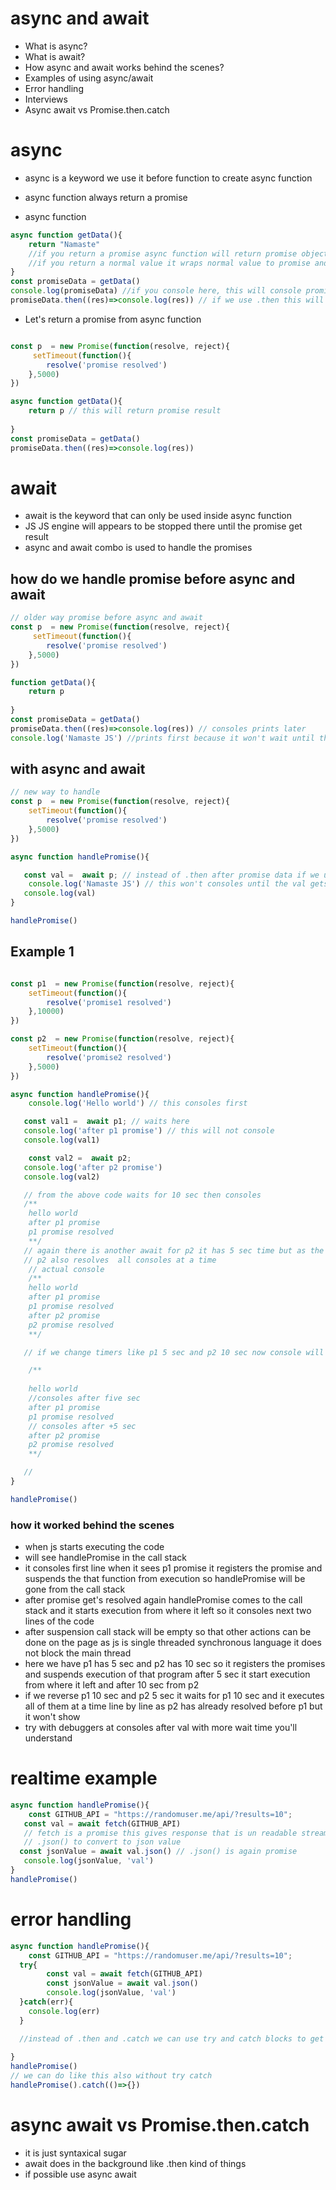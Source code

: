 # async and await

* What is async?
* What is await?
* How async and await works behind the scenes?
* Examples of using async/await 
* Error handling 
* Interviews
* Async await vs Promise.then.catch

# async
- async is a keyword we use it before function to create async function
- async function always return a promise

- async function

```javascript
async function getData(){
    return "Namaste"
    //if you return a promise async function will return promise object 
    //if you return a normal value it wraps normal value to promise and returns it
}
const promiseData = getData()
console.log(promiseData) //if you console here, this will console promise object
promiseData.then((res)=>console.log(res)) // if we use .then this will give us direct response result "Namaste"

```
- Let's return a promise from async function

```javascript

const p  = new Promise(function(resolve, reject){
     setTimeout(function(){
        resolve('promise resolved')
    },5000)
})

async function getData(){
    return p // this will return promise result
  
}
const promiseData = getData()
promiseData.then((res)=>console.log(res)) 

```

# await
- await is the keyword that can only be used inside async function
- JS JS engine will appears to be stopped there until the promise get result
- async and await combo is used to handle the promises

## how do we handle promise before async and await

```javascript
// older way promise before async and await
const p  = new Promise(function(resolve, reject){
     setTimeout(function(){
        resolve('promise resolved')
    },5000)
})

function getData(){
    return p 
  
}
const promiseData = getData()
promiseData.then((res)=>console.log(res)) // consoles prints later
console.log('Namaste JS') //prints first because it won't wait until the above promise gets result

```
## with async and await

```javascript
// new way to handle
const p  = new Promise(function(resolve, reject){
    setTimeout(function(){
        resolve('promise resolved')
    },5000)
})

async function handlePromise(){

   const val =  await p; // instead of .then after promise data if we use await this will give direct value "promise resolved"
    console.log('Namaste JS') // this won't consoles until the val gets result because js will wait at the await line
   console.log(val)
}

handlePromise()

```

## Example 1

```javascript

const p1  = new Promise(function(resolve, reject){
    setTimeout(function(){
        resolve('promise1 resolved')
    },10000)
})

const p2  = new Promise(function(resolve, reject){
    setTimeout(function(){
        resolve('promise2 resolved')
    },5000)
})

async function handlePromise(){
    console.log('Hello world') // this consoles first 

   const val1 =  await p1; // waits here 
   console.log('after p1 promise') // this will not console
   console.log(val1)

    const val2 =  await p2; 
   console.log('after p2 promise')       
   console.log(val2)

   // from the above code waits for 10 sec then consoles
   /**
    hello world
    after p1 promise
    p1 promise resolved
    **/
   // again there is another await for p2 it has 5 sec time but as the above p1 await waited for 10 sec already this has also resolved but js engine does appear to be waiting but in the background this will not wait we don't see this in call stack 
   // p2 also resolves  all consoles at a time
    // actual console
    /**
    hello world
    after p1 promise
    p1 promise resolved
    after p2 promise
    p2 promise resolved
    **/

   // if we change timers like p1 5 sec and p2 10 sec now console will be 

    /**
    
    hello world 
    //consoles after five sec
    after p1 promise
    p1 promise resolved
    // consoles after +5 sec
    after p2 promise
    p2 promise resolved
    **/

   //
}

handlePromise()
```
### how it worked behind the scenes

- when js starts executing the code 
- will see handlePromise in the call stack 
- it consoles first line when it sees p1 promise it registers the promise and suspends the that function from execution so handlePromise will be gone from the call stack 
- after promise get's resolved again handlePromise comes to the call stack and it starts execution from where it left so it consoles next two lines of the code
- after suspension call stack will be empty so that other actions can be done on the page as js is single threaded synchronous language it does not block the main thread
- here we have p1 has 5 sec and p2 has 10 sec so it registers the promises and suspends execution of that program after 5 sec it start execution from where it left and after 10 sec from p2
- if we reverse p1 10 sec and p2 5 sec it waits for p1 10 sec and it executes all of them at a time line by line as p2 has already resolved before p1 but it won't show
- try with debuggers at consoles after val with more wait time you'll understand

# realtime example

```javascript
async function handlePromise(){
    const GITHUB_API = "https://randomuser.me/api/?results=10";
   const val = await fetch(GITHUB_API)
   // fetch is a promise this gives response that is un readable stream
   // .json() to convert to json value
  const jsonValue = await val.json() // .json() is again promise 
   console.log(jsonValue, 'val')
}
handlePromise()
```

# error handling
```javascript
async function handlePromise(){
    const GITHUB_API = "https://randomuser.me/api/?results=10";
  try{
        const val = await fetch(GITHUB_API)
        const jsonValue = await val.json()
        console.log(jsonValue, 'val')
  }catch(err){
    console.log(err)
  }

  //instead of .then and .catch we can use try and catch blocks to get the err and result
  
}
handlePromise()
// we can do like this also without try catch
handlePromise().catch(()=>{})

```

# async await vs Promise.then.catch

- it is just syntaxical sugar 
- await does in the background like .then kind of things 
- if possible use async await